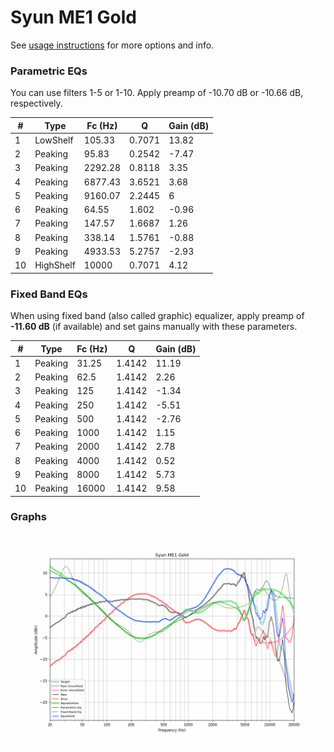 # Syun ME1 Gold
See [usage instructions](https://github.com/jaakkopasanen/AutoEq#usage) for more options and info.

### Parametric EQs
You can use filters 1-5 or 1-10. Apply preamp of -10.70 dB or -10.66 dB, respectively.

|   # | Type      |   Fc (Hz) |      Q |   Gain (dB) |
|-----|-----------|-----------|--------|-------------|
|   1 | LowShelf  |    105.33 | 0.7071 |       13.82 |
|   2 | Peaking   |     95.83 | 0.2542 |       -7.47 |
|   3 | Peaking   |   2292.28 | 0.8118 |        3.35 |
|   4 | Peaking   |   6877.43 | 3.6521 |        3.68 |
|   5 | Peaking   |   9160.07 | 2.2445 |        6    |
|   6 | Peaking   |     64.55 | 1.602  |       -0.96 |
|   7 | Peaking   |    147.57 | 1.6687 |        1.26 |
|   8 | Peaking   |    338.14 | 1.5761 |       -0.88 |
|   9 | Peaking   |   4933.53 | 5.2757 |       -2.93 |
|  10 | HighShelf |  10000    | 0.7071 |        4.12 |

### Fixed Band EQs
When using fixed band (also called graphic) equalizer, apply preamp of **-11.60 dB** (if available) and set gains manually with these parameters.

|   # | Type    |   Fc (Hz) |      Q |   Gain (dB) |
|-----|---------|-----------|--------|-------------|
|   1 | Peaking |     31.25 | 1.4142 |       11.19 |
|   2 | Peaking |     62.5  | 1.4142 |        2.26 |
|   3 | Peaking |    125    | 1.4142 |       -1.34 |
|   4 | Peaking |    250    | 1.4142 |       -5.51 |
|   5 | Peaking |    500    | 1.4142 |       -2.76 |
|   6 | Peaking |   1000    | 1.4142 |        1.15 |
|   7 | Peaking |   2000    | 1.4142 |        2.78 |
|   8 | Peaking |   4000    | 1.4142 |        0.52 |
|   9 | Peaking |   8000    | 1.4142 |        5.73 |
|  10 | Peaking |  16000    | 1.4142 |        9.58 |

### Graphs
![](./Syun%20ME1%20Gold.png)
